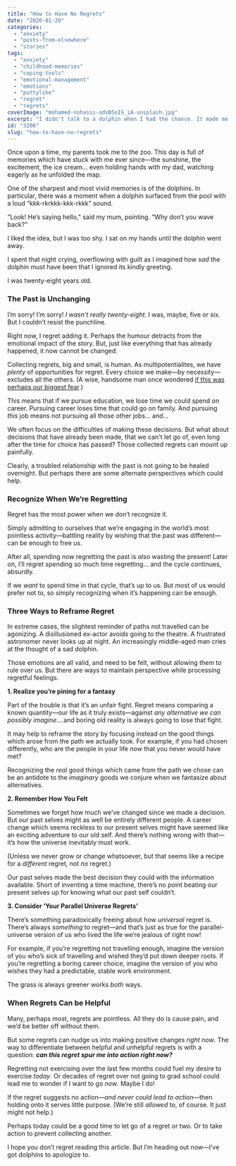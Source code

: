 ```yaml
---
title: "How to Have No Regrets"
date: "2020-01-20"
categories: 
  - "anxiety"
  - "posts-from-elsewhere"
  - "stories"
tags: 
  - "anxiety"
  - "childhood-memories"
  - "coping-tools"
  - "emotional-management"
  - "emotions"
  - "puttylike"
  - "regret"
  - "regrets"
coverImage: "mohamed-nohassi-odxB5oIG_iA-unsplash.jpg"
excerpt: "I didn't talk to a dolphin when I had the chance. It made me cry."
id: "3200"
slug: "how-to-have-no-regrets"
---
```


Once upon a time, my parents took me to the zoo. This day is full of memories which have stuck with me ever since—the sunshine, the excitement, the ice cream… even holding hands with my dad, watching eagerly as he unfolded the map.

One of the sharpest and most vivid memories is of the dolphins. In particular, there was a moment when a dolphin surfaced from the pool with a loud “kkk-rkrkkk-kkk-rkkk” sound.

<!--more-->

“Look! He’s saying hello,” said my mum, pointing. “Why don’t you wave back?”

I liked the idea, but I was too shy. I sat on my hands until the dolphin went away.

I spent that night crying, overflowing with guilt as I imagined how _sad_ the dolphin must have been that I ignored its kindly greeting.

I was twenty-eight years old.

### **The Past is Unchanging**

I’m sorry! I’m sorry! _I wasn’t really twenty-eight._ I was, maybe, five or six. But I couldn’t resist the punchline.

Right now, I regret adding it. Perhaps the humour detracts from the emotional impact of the story. But, just like everything that has already happened, it now cannot be changed.

Collecting regrets, big and small, is human. As multipotentialites, we have _plenty_ of opportunities for regret. Every choice we make—by necessity—excludes all the others. (A wise, handsome man once wondered [if this was perhaps our biggest fear](https://puttylike.com/is-this-the-biggest-multipotentialite-fear/).)

This means that if we pursue education, we lose time we could spend on career. Pursuing career loses time that could go on family. And pursuing _this_ job means not pursuing all those other jobs… and…

We often focus on the difficulties of making these decisions. But what about decisions that have already been made, that we can't let go of, even long after the time for choice has passed? Those collected regrets can mount up painfully.

Clearly, a troubled relationship with the past is not going to be healed overnight. But perhaps there are some alternate perspectives which could help.

### **Recognize When We’re Regretting**

Regret has the most power when we don’t recognize it. 

Simply admitting to ourselves that we’re engaging in the world’s most pointless activity—battling reality by wishing that the past was different—can be enough to free us.

After all, spending _now_ regretting the past is _also_ wasting the present! Later on, I’ll regret spending so much time regretting… and the cycle continues, absurdly.

If we _want_ to spend time in that cycle, that’s up to us. But most of us would prefer not to, so simply recognizing when it’s happening can be enough.

### Three Ways to Reframe Regret

In extreme cases, the slightest reminder of paths not travelled can be agonizing. A disillusioned ex-actor avoids going to the theatre. A frustrated astronomer never looks up at night. An increasingly middle-aged man cries at the thought of a sad dolphin.

Those emotions are all valid, and need to be felt, without allowing them to rule over us. But there are ways to maintain perspective while processing regretful feelings.

**1\. Realize you’re pining for a fantasy**

Part of the trouble is that it’s an unfair fight. Regret means comparing a known quantity—our life as it truly exists—against _any_ _alternative we can possibly imagine_… and boring old reality is always going to lose that fight.

It may help to reframe the story by focusing instead on the good things which arose from the path we actually took. For example, if you had chosen differently, who are the people in your life _now_ that you never would have met?

Recognizing the _real_ good things which came from the path we chose can be an antidote to the _imaginary_ goods we conjure when we fantasize about alternatives.

**2\. Remember How You Felt**

Sometimes we forget how much we’ve changed since we made a decision. But our past selves might as well be entirely different people. A career change which seems reckless to our present selves might have seemed like an exciting adventure to our old self. And there’s nothing wrong with that—it’s how the universe inevitably must work.

(Unless we never grow or change whatsoever, but that seems like a recipe for a _different_ regret, not _no_ regret.)

Our past selves made the best decision they could with the information available. Short of inventing a time machine, there’s no point beating our present selves up for knowing what our past self couldn’t.

**3\. Consider ‘Your Parallel Universe Regrets’**

There’s something paradoxically freeing about how _universal_ regret is. There’s always _something_ to regret—and that’s just as true for the parallel-universe version of us who lived the life we’re jealous of right now!

For example, if you’re regretting not travelling enough, imagine the version of you who’s sick of travelling and wished they’d put down deeper roots. If you’re regretting a boring career choice, imagine the version of you who wishes they had a predictable, stable work environment.

The grass is always greener works _both_ ways.

### **When Regrets Can be Helpful**

Many, perhaps most, regrets are pointless. All they do is cause pain, and we’d be better off without them.

But some regrets can nudge us into making positive changes _right now_. The way to differentiate between helpful and unhelpful regrets is with a question: **_can this regret spur me into action right now?_**

Regretting not exercising over the last few months could fuel my desire to exercise _today_. Or decades of regret over not going to grad school could lead me to wonder if I want to go _now_. Maybe I do!

If the regret suggests no action—_and never could lead to action_—then holding onto it serves little purpose. (We’re still _allowed_ to, of course. It just might not help.)

Perhaps today could be a good time to let go of a regret or two. Or to take action to prevent collecting another.

I hope you don’t regret reading this article. But I’m heading out now—I’ve got dolphins to apologize to.
